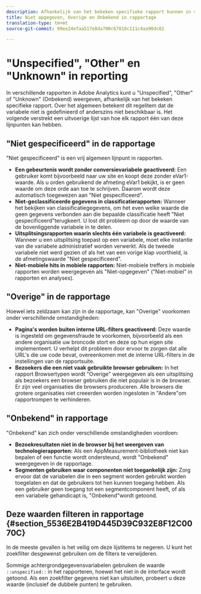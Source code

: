 ```yaml
---
description: Afhankelijk van het bekeken specifieke rapport kunnen in verschillende rapporten in Adobe Analytics de waarden Niet opgegeven, Overige of Onbekend worden weergegeven. Over het algemeen betekent dit regelitem dat de variabele niet is gedefinieerd of anderszins niet beschikbaar is.
title: Niet opgegeven, Overige en Onbekend in rapportage
translation-type: tm+mt
source-git-commit: 99ee24efaa517e8da700c67818c111c4aa90dc02

---
```



# &quot;Unspecified&quot;, &quot;Other&quot; en &quot;Unknown&quot; in reporting

In verschillende rapporten in Adobe Analytics kunt u &quot;Unspecified&quot;, &quot;Other&quot; of &quot;Unknown&quot; (Onbekend) weergeven, afhankelijk van het bekeken specifieke rapport. Over het algemeen betekent dit regelitem dat de variabele niet is gedefinieerd of anderszins niet beschikbaar is. Het volgende verstrekt een uitvoerige lijst van hoe elk rapport één van deze lijnpunten kan hebben.

## &quot;Niet gespecificeerd&quot; in de rapportage

&quot;Niet gespecificeerd&quot; is een vrij algemeen lijnpunt in rapporten.

* **Een gebeurtenis wordt zonder conversievariabele geactiveerd:** Een gebruiker komt bijvoorbeeld naar uw site en koopt deze zonder eVar1-waarde. Als u orden gebruikend de afmeting eVar1 bekijkt, is er geen waarde om deze orde aan toe te schrijven. Daarom wordt deze automatisch toegewezen aan &quot;Niet gespecificeerd&quot;.
* **Niet-geclassificeerde gegevens in classificatierapporten:** Wanneer het bekijken van classificatiegegevens, om het even welke waarde die geen gegevens verbonden aan die bepaalde classificatie heeft &quot;Niet gespecificeerd&quot;terugkeert. U lost dit probleem op door de waarde van de bovenliggende variabele in te delen.
* **Uitsplitsingsrapporten waarin slechts één variabele is geactiveerd:** Wanneer u een uitsplitsing toepast op een variabele, moet elke instantie van die variabele administratief worden verwerkt. Als de tweede variabele niet werd gezien of als het van een vorige klap voorthield, is de afmetingswaarde &quot;Niet gespecificeerd&quot;.
* **Niet-mobiele hits in mobiele rapporten:** Niet-mobiele treffers in mobiele rapporten worden weergegeven als &quot;Niet-opgegeven&quot; (&quot;Niet-mobiel&quot; in rapporten en analyses).

## &quot;Overige&quot; in de rapportage

Hoewel iets zeldzaam kan zijn in de rapportage, kan &quot;Overige&quot; voorkomen onder verschillende omstandigheden:

* **Pagina&#39;s worden buiten interne URL-filters geactiveerd:** Deze waarde is ingesteld om gegevensfraude te voorkomen, bijvoorbeeld als een andere organisatie uw broncode stort en deze op hun eigen site implementeert. U verhelpt dit probleem door ervoor te zorgen dat alle URL&#39;s die uw code bevat, overeenkomen met de interne URL-filters in de instellingen van de rapportsuite.
* **Bezoekers die een niet vaak gebruikte browser gebruiken:** In het rapport Browsertypen wordt &quot;Overige&quot; weergegeven als een uitsplitsing als bezoekers een browser gebruiken die niet populair is in de browser. Er zijn veel organisaties die browsers produceren. Alle browsers die grotere organisaties niet creeerden worden ingesloten in &quot;Andere&quot;om rapportrompen te verhinderen.

## &quot;Onbekend&quot; in rapportage

&quot;Onbekend&quot; kan zich onder verschillende omstandigheden voordoen:

* **Bezoekresultaten niet in de browser bij het weergeven van technologierapporten:** Als een AppMeasurement-bibliotheek niet kan bepalen of een functie wordt ondersteund, wordt &quot;Onbekend&quot; weergegeven in de rapportage.
* **Segmenten gebruiken waar componenten niet toegankelijk zijn:** Zorg ervoor dat de variabelen die in een segment worden gebruikt worden toegelaten en dat de gebruikers tot hen kunnen toegang hebben. Als een gebruiker geen toegang tot een segmentcomponent heeft, of als een variabele gehandicapt is, &quot;Onbekend&quot;wordt getoond.

## Deze waarden filteren in rapportage {#section_5536E2B419D445D39C932E8F12C0070C}

In de meeste gevallen is het veilig om deze lijstitems te negeren. U kunt het zoekfilter desgewenst gebruiken om de filters te verwijderen.

Sommige achtergrondgegevensvariabelen gebruiken de waarde `::unspecified::` in het rapporteren, hoewel het niet in de interface wordt getoond. Als een zoekfilter gegevens niet kan uitsluiten, probeert u deze waarde (inclusief de dubbele punten) te gebruiken.

